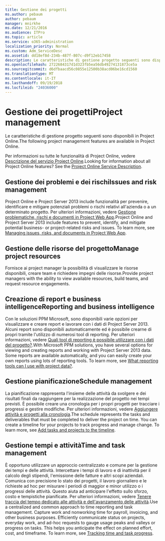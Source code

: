 ```yaml
---
title: Gestione dei progetti
ms.author: pebaum
author: pebaum
manager: mnirkhe
ms.date: 12/21/2016
ms.audience: ITPro
ms.topic: article
ms.service: o365-administration
localization_priority: Normal
ms.custom: Adm_ServiceDesc
ms.assetid: dd18ef8d-234b-487f-807c-d9f12eb17458
description: Le caratteristiche di gestione progetto seguenti sono disponibili in Project Online.
ms.openlocfilehash: 2722684317d1d323fb5ea56db49274131873ce5a
ms.sourcegitcommit: d6dfbaacd56c0855e12500b38acd06be16cd1560
ms.translationtype: MT
ms.contentlocale: it-IT
ms.lasthandoff: 09/19/2018
ms.locfileid: "24036000"
---
```

# <a name="project-management"></a><span data-ttu-id="e8ea4-103">Gestione dei progetti</span><span class="sxs-lookup"><span data-stu-id="e8ea4-103">Project management</span></span>

<span data-ttu-id="e8ea4-104">Le caratteristiche di gestione progetto seguenti sono disponibili in Project Online.</span><span class="sxs-lookup"><span data-stu-id="e8ea4-104">The following project management features are available in Project Online.</span></span>
  
<span data-ttu-id="e8ea4-p101">Per informazioni su tutte le funzionalità di Project Online, vedere [Descrizione del servizio Project Online](project-online-service-description.md).</span><span class="sxs-lookup"><span data-stu-id="e8ea4-p101">Looking for information about all Project Online features? See the [Project Online Service Description](project-online-service-description.md).</span></span>
  
## <a name="issues-and-risk-management"></a><span data-ttu-id="e8ea4-107">Gestione dei problemi e dei rischi</span><span class="sxs-lookup"><span data-stu-id="e8ea4-107">Issues and risk management</span></span>
<span data-ttu-id="e8ea4-108"><a name="bkmk_IssuesRiskManagement"> </a></span><span class="sxs-lookup"><span data-stu-id="e8ea4-108"></span></span>

<span data-ttu-id="e8ea4-p102">Project Online e Project Server 2013 include funzionalità per prevenire, identificare e mitigare potenziali problemi o rischi relativi all'azienda o a un determinato progetto. Per ulteriori informazioni, vedere [Gestione problematiche, rischi e documenti in Project Web App](https://go.microsoft.com/fwlink/?LinkId=402634).</span><span class="sxs-lookup"><span data-stu-id="e8ea4-p102">Project Online and Project Server 2013 include features to prevent, identify, and mitigate potential business- or project-related risks and issues. To learn more, see [Managing issues, risks, and documents in Project Web App](https://go.microsoft.com/fwlink/?LinkId=402634).</span></span>
  
## <a name="manage-project-resources"></a><span data-ttu-id="e8ea4-111">Gestione delle risorse del progetto</span><span class="sxs-lookup"><span data-stu-id="e8ea4-111">Manage project resources</span></span>
<span data-ttu-id="e8ea4-112"><a name="bkmk_ManageProjectResources"> </a></span><span class="sxs-lookup"><span data-stu-id="e8ea4-112"></span></span>

<span data-ttu-id="e8ea4-113">Fornisce ai project manager la possibilità di visualizzare le risorse disponibili, creare team e richiedere impegni delle risorse.</span><span class="sxs-lookup"><span data-stu-id="e8ea4-113">Provide project managers with the ability to view available resources, build teams, and request resource engagements.</span></span>
  
## <a name="reporting-and-business-intelligence"></a><span data-ttu-id="e8ea4-114">Creazione di report e business intelligence</span><span class="sxs-lookup"><span data-stu-id="e8ea4-114">Reporting and business intelligence</span></span>
<span data-ttu-id="e8ea4-115"><a name="bkmk_ReportingBusinessIntelligence"> </a></span><span class="sxs-lookup"><span data-stu-id="e8ea4-115"></span></span>

<span data-ttu-id="e8ea4-p103">Con le soluzioni PPM Microsoft, sono disponibili varie opzioni per visualizzare e creare report e lavorare con i dati di Project Server 2013. Alcuni report sono disponibili automaticamente ed è possibile crearne di propri tramite l'utilizzo di numerosi tool di reporting. Per ulteriori informazioni, vedere [Quali tool di reporting è possibile utilizzare con i dati del progetto?](https://go.microsoft.com/fwlink/?LinkId=402642).</span><span class="sxs-lookup"><span data-stu-id="e8ea4-p103">With Microsoft PPM solutions, you have several options for viewing and creating reports and working with Project Server 2013 data. Some reports are available automatically, and you can easily create your own reports using lots of reporting tools. To learn more, see [What reporting tools can I use with project data?](https://go.microsoft.com/fwlink/?LinkId=402642).</span></span>
  
## <a name="schedule-management"></a><span data-ttu-id="e8ea4-119">Gestione pianificazione</span><span class="sxs-lookup"><span data-stu-id="e8ea4-119">Schedule management</span></span>
<span data-ttu-id="e8ea4-120"><a name="bkmk_ScheduleManagement"> </a></span><span class="sxs-lookup"><span data-stu-id="e8ea4-120"></span></span>

<span data-ttu-id="e8ea4-p104">La pianificazione rappresenta l'insieme delle attività da svolgere e dei risultati finali da raggiungere per la realizzazione del progetto nei tempi previsti. È possibile creare una cronologia per i propri progetti per tracciare i progressi e gestire modifiche. Per ulteriori informazioni, vedere [Aggiungere attività e progetti alla cronologia](https://go.microsoft.com/fwlink/?LinkID=402655).</span><span class="sxs-lookup"><span data-stu-id="e8ea4-p104">The schedule represents the tasks and deliverables that must be completed to deliver the project on time. You can create a timeline for your projects to track progress and manage change. To learn more, see [Add tasks and projects to the timeline](https://go.microsoft.com/fwlink/?LinkID=402655).</span></span>
  
## <a name="time-and-task-management"></a><span data-ttu-id="e8ea4-124">Gestione tempi e attività</span><span class="sxs-lookup"><span data-stu-id="e8ea4-124">Time and task management</span></span>
<span data-ttu-id="e8ea4-125"><a name="bkmk_TimeTaskManagement"> </a></span><span class="sxs-lookup"><span data-stu-id="e8ea4-125"></span></span>

<span data-ttu-id="e8ea4-p105">È opportuno utilizzare un approccio centralizzato e comune per la gestione dei tempi e delle attività. Intercettare i tempi di lavoro e di inattività per il calcolo degli stipendi, l'emissione delle fatture e altri scopi aziendali. Comunica con precisione lo stato dei progetti, il lavoro giornaliero e le richieste ad hoc per misurare i periodi di maggior e minor utilizzo o i progressi delle attività. Questo aiuta ad anticipare l'effetto sullo sforzo, costo e tempistiche pianificate. Per ulteriori informazioni, vedere [Tenere traccia del tempo dedicato alle attività e dell'avanzamento delle attività](https://go.microsoft.com/fwlink/p/?LinkId=271321).</span><span class="sxs-lookup"><span data-stu-id="e8ea4-p105">Use a centralized and common approach to time reporting and task management. Capture work and nonworking time for payroll, invoicing, and other business purposes. Efficiently communicate status on projects, everyday work, and ad-hoc requests to gauge usage peaks and valleys or progress on tasks. This helps you anticipate the effect on planned effort, cost, and timeframe. To learn more, see [Tracking time and task progress](https://go.microsoft.com/fwlink/p/?LinkId=271321).</span></span>
  


